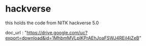 # hackverse
this holds the code from NITK hackverse 5.0

doc_url : "https://drive.google.com/uc?export=download&id=1MhbmMVLpIKPrAEhJoaFSWJ4REiI4jZeB"